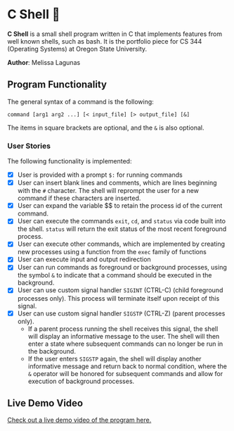 # C Shell :shell:

**C Shell** is a small shell program written in C that implements features from well known shells, such as bash. 
It is the portfolio piece for CS 344 (Operating Systems)  at Oregon State University.

**Author**: Melissa Lagunas

## Program Functionality 

The general syntax of a command is the following: 

    command [arg1 arg2 ...] [< input_file] [> output_file] [&]

The items in square brackets are optional, and the <code>&</code> is also optional.

### User Stories

The following functionality is implemented:


- [X] User is provided with a prompt <code>$:</code> for running commands
- [X] User can insert blank lines and comments, which are lines beginning with the <code>#</code> character. The shell will reprompt the user for a new command if these characters are inserted.
- [X] User can expand the variable $$ to retain the process id of the current command.
- [X] User can execute the commands <code>exit</code>, <code>cd</code>, and <code>status</code> via code built into the shell. <code>status</code> will return the exit status of the most recent foreground process.
- [X] User can execute other commands, which are implemented by creating new processes using a function from the <code>exec</code> family of functions
- [X] User can execute input and output redirection
- [X] User can run commands as foreground or background processes, using the symbol <code>&</code> to indicate that a command should be executed in the background.
- [X] User can use custom signal handler <code>SIGINT</code> (CTRL-C) (child foreground processes only). This process will terminate itself upon receipt of this signal. 
- [X] User can use custom signal handler <code>SIGSTP</code> (CTRL-Z) (parent processes only). 
   - If a parent process running the shell receives this signal, the shell will display an informative message to the user. The shell will then enter a state where subsequent commands can no longer be run in the background. 
   - If the user enters <code>SIGSTP</code> again, the shell will display another informative message and return back to normal condition, where the <code>&</code> operator will be honored for subsequent commands and allow for execution of background processes.


## Live Demo Video

[Check out a live demo video of the program here.](https://youtu.be/TzZW9POTWDI)

